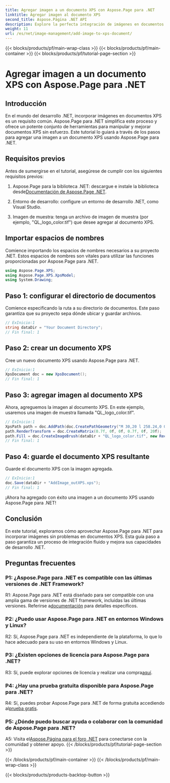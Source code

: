 ```yaml
---
title: Agregar imagen a un documento XPS con Aspose.Page para .NET
linktitle: Agregar imagen al documento XPS
second_title: Aspose.Página .NET API
description: Explore la perfecta integración de imágenes en documentos XPS con Aspose.Page para .NET. Siga nuestra guía paso a paso para disfrutar de una experiencia de desarrollo fluida.
weight: 11
url: /es/net/image-management/add-image-to-xps-document/
---
```


{{< blocks/products/pf/main-wrap-class >}}
{{< blocks/products/pf/main-container >}}
{{< blocks/products/pf/tutorial-page-section >}}

# Agregar imagen a un documento XPS con Aspose.Page para .NET

## Introducción

En el mundo del desarrollo .NET, incorporar imágenes en documentos XPS es un requisito común. Aspose.Page para .NET simplifica este proceso y ofrece un potente conjunto de herramientas para manipular y mejorar documentos XPS sin esfuerzo. Este tutorial lo guiará a través de los pasos para agregar una imagen a un documento XPS usando Aspose.Page para .NET.

## Requisitos previos

Antes de sumergirse en el tutorial, asegúrese de cumplir con los siguientes requisitos previos:

1.  Aspose.Page para la biblioteca .NET: descargue e instale la biblioteca desde[Documentación de Aspose.Page .NET](https://reference.aspose.com/page/net/).

2. Entorno de desarrollo: configure un entorno de desarrollo .NET, como Visual Studio.

3. Imagen de muestra: tenga un archivo de imagen de muestra (por ejemplo, "QL_logo_color.tif") que desee agregar al documento XPS.

## Importar espacios de nombres

Comience importando los espacios de nombres necesarios a su proyecto .NET. Estos espacios de nombres son vitales para utilizar las funciones proporcionadas por Aspose.Page para .NET.

```csharp
using Aspose.Page.XPS;
using Aspose.Page.XPS.XpsModel;
using System.Drawing;
```

## Paso 1: configurar el directorio de documentos

Comience especificando la ruta a su directorio de documentos. Este paso garantiza que su proyecto sepa dónde ubicar y guardar archivos.

```csharp
// ExInicio:1
string dataDir = "Your Document Directory";
// Fin final: 1
```

## Paso 2: crear un documento XPS

Cree un nuevo documento XPS usando Aspose.Page para .NET.

```csharp
// ExInicio:1
XpsDocument doc = new XpsDocument();
// Fin final: 1
```

## Paso 3: agregar imagen al documento XPS

Ahora, agreguemos la imagen al documento XPS. En este ejemplo, usaremos una imagen de muestra llamada "QL_logo_color.tif".

```csharp
// ExInicio:1
XpsPath path = doc.AddPath(doc.CreatePathGeometry("M 30,20 l 258.24,0 0,56.64 -258.24,0 Z"));
path.RenderTransform = doc.CreateMatrix(0.7f, 0f, 0f, 0.7f, 0f, 20f);
path.Fill = doc.CreateImageBrush(dataDir + "QL_logo_color.tif", new RectangleF(0f, 0f, 258.24f, 56.64f), new RectangleF(50f, 20f, 193.68f, 42.48f));
// Fin final: 1
```

## Paso 4: guarde el documento XPS resultante

Guarde el documento XPS con la imagen agregada.

```csharp
// ExInicio:1
doc.Save(dataDir + "AddImage_outXPS.xps");
// Fin final: 1
```

¡Ahora ha agregado con éxito una imagen a un documento XPS usando Aspose.Page para .NET!

## Conclusión

En este tutorial, exploramos cómo aprovechar Aspose.Page para .NET para incorporar imágenes sin problemas en documentos XPS. Esta guía paso a paso garantiza un proceso de integración fluido y mejora sus capacidades de desarrollo .NET.

## Preguntas frecuentes

### P1: ¿Aspose.Page para .NET es compatible con las últimas versiones de .NET Framework?

 R1: Aspose.Page para .NET está diseñado para ser compatible con una amplia gama de versiones de .NET framework, incluidas las últimas versiones. Referirse a[documentación](https://reference.aspose.com/page/net/) para detalles específicos.

### P2: ¿Puedo usar Aspose.Page para .NET en entornos Windows y Linux?

R2: Sí, Aspose.Page para .NET es independiente de la plataforma, lo que lo hace adecuado para su uso en entornos Windows y Linux.

### P3: ¿Existen opciones de licencia para Aspose.Page para .NET?

 R3: Sí, puede explorar opciones de licencia y realizar una compra[aquí](https://purchase.aspose.com/buy).

### P4: ¿Hay una prueba gratuita disponible para Aspose.Page para .NET?

 R4: Sí, puedes probar Aspose.Page para .NET de forma gratuita accediendo al[prueba gratis](https://releases.aspose.com/).

### P5: ¿Dónde puedo buscar ayuda o colaborar con la comunidad de Aspose.Page para .NET?

 A5: Visita el[Aspose.Página para el foro .NET](https://forum.aspose.com/c/page/39) para conectarse con la comunidad y obtener apoyo.
{{< /blocks/products/pf/tutorial-page-section >}}

{{< /blocks/products/pf/main-container >}}
{{< /blocks/products/pf/main-wrap-class >}}

{{< blocks/products/products-backtop-button >}}
